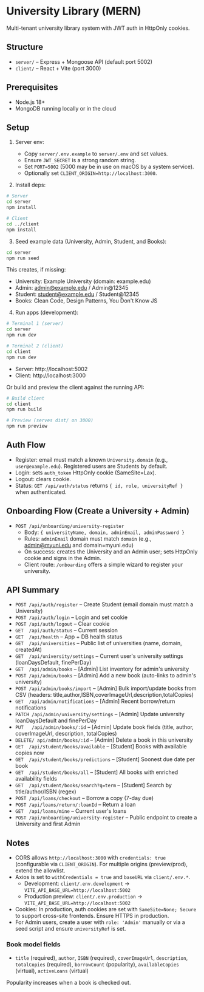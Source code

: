 # University Library (MERN)

Multi-tenant university library system with JWT auth in HttpOnly cookies.

## Structure

- `server/` – Express + Mongoose API (default port 5002)
- `client/` – React + Vite (port 3000)

## Prerequisites

- Node.js 18+
- MongoDB running locally or in the cloud

## Setup

1. Server env:
   - Copy `server/.env.example` to `server/.env` and set values.
   - Ensure `JWT_SECRET` is a strong random string.
   - Set `PORT=5002` (5000 may be in use on macOS by a system service).
   - Optionally set `CLIENT_ORIGIN=http://localhost:3000`.

2. Install deps:

```bash
# Server
cd server
npm install

# Client
cd ../client
npm install
```

3. Seed example data (University, Admin, Student, and Books):

```bash
cd server
npm run seed
```

This creates, if missing:
- University: Example University (domain: example.edu)
- Admin: admin@example.edu / Admin@12345
- Student: student@example.edu / Student@12345
- Books: Clean Code, Design Patterns, You Don't Know JS

4. Run apps (development):

```bash
# Terminal 1 (server)
cd server
npm run dev

# Terminal 2 (client)
cd client
npm run dev
```

- Server: http://localhost:5002
- Client: http://localhost:3000

Or build and preview the client against the running API:

```bash
# Build client
cd client
npm run build

# Preview (serves dist/ on 3000)
npm run preview
```

## Auth Flow

- Register: email must match a known `University.domain` (e.g., `user@example.edu`). Registered users are Students by default.
- Login: sets `auth_token` HttpOnly cookie (SameSite=Lax).
- Logout: clears cookie.
- Status: `GET /api/auth/status` returns `{ id, role, universityRef }` when authenticated.

## Onboarding Flow (Create a University + Admin)

- `POST /api/onboarding/university-register`
   - Body: `{ universityName, domain, adminEmail, adminPassword }`
   - Rules: `adminEmail` domain must match `domain` (e.g., admin@myuni.edu and domain=myuni.edu)
   - On success: creates the University and an Admin user; sets HttpOnly cookie and signs in the Admin.
   - Client route: `/onboarding` offers a simple wizard to register your university.

## API Summary

- `POST /api/auth/register` – Create Student (email domain must match a University)
- `POST /api/auth/login` – Login and set cookie
- `POST /api/auth/logout` – Clear cookie
- `GET  /api/auth/status` – Current session
- `GET  /api/health` – App + DB health status
- `GET  /api/universities` – Public list of universities (name, domain, createdAt)
- `GET  /api/university/settings` – Current user's university settings (loanDaysDefault, finePerDay)
- `GET  /api/admin/books` – [Admin] List inventory for admin's university
- `POST /api/admin/books` – [Admin] Add a new book (auto-links to admin's university)
- `POST /api/admin/books/import` – [Admin] Bulk import/update books from CSV (headers: title,author,ISBN,coverImageUrl,description,totalCopies)
- `GET  /api/admin/notifications` – [Admin] Recent borrow/return notifications
- `PATCH /api/admin/university/settings` – [Admin] Update university loanDaysDefault and finePerDay
- `PUT   /api/admin/books/:id` – [Admin] Update book fields (title, author, coverImageUrl, description, totalCopies)
- `DELETE/ api/admin/books/:id` – [Admin] Delete a book in this university
- `GET  /api/student/books/available` – [Student] Books with available copies now
- `GET  /api/student/books/predictions` – [Student] Soonest due date per book
- `GET  /api/student/books/all` – [Student] All books with enriched availability fields
- `GET  /api/student/books/search?q=term` – [Student] Search by title/author/ISBN (regex)
- `POST /api/loans/checkout` – Borrow a copy (7-day due)
- `POST /api/loans/return/:loanId` – Return a loan
- `GET  /api/loans/mine` – Current user's loans
 - `POST /api/onboarding/university-register` – Public endpoint to create a University and first Admin

## Notes

 - CORS allows `http://localhost:3000` with `credentials: true` (configurable via `CLIENT_ORIGIN`). For multiple origins (preview/prod), extend the allowlist.
 - Axios is set to `withCredentials = true` and `baseURL` via `client/.env.*`.
   - Development: `client/.env.development` → `VITE_API_BASE_URL=http://localhost:5002`
   - Production preview: `client/.env.production` → `VITE_API_BASE_URL=http://localhost:5002`
- Cookies: In production, auth cookies are set with `SameSite=None; Secure` to support cross-site frontends. Ensure HTTPS in production.
- For Admin users, create a user with `role: 'Admin'` manually or via a seed script and ensure `universityRef` is set.

### Book model fields

- `title` (required), `author`, `ISBN` (required), `coverImageUrl`, `description`, `totalCopies` (required), `borrowCount` (popularity), `availableCopies` (virtual), `activeLoans` (virtual)

Popularity increases when a book is checked out.
